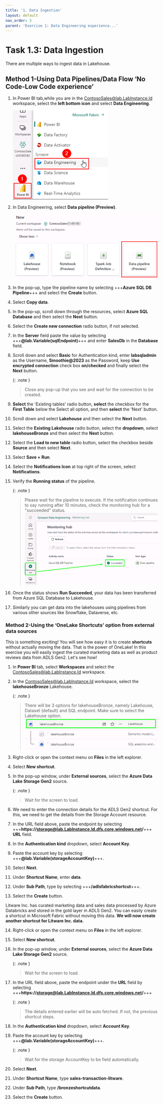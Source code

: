 ```yaml
---
title: '1. Data Ingestion'
layout: default
nav_order: 3
parent: 'Exercise 1: Data Engineering experience...'
---
```


# Task 1.3: Data Ingestion

There are multiple ways to ingest data in Lakehouse. 

## Method 1-Using Data Pipelines/Data Flow ‘No Code-Low Code experience’

1. In Power BI tab,while you are in the ContosoSales@lab.LabInstance.Id workspace, select the **left bottom icon** and select **Data Engineering**.

	![DE.](../media/instructions240153/task-1.3.1.png)


2. In Data Engineering, select **Data pipeline (Preview)**.

	![Pipeline.](../media/instructions240153/task-1.3.2.png)

3. In the pop-up, type the pipeline name by selecting +++**Azure SQL DB Pipeline**+++ and select the **Create** button.

4. Select **Copy data**.

5. In the pop-up, scroll down through the resources, select **Azure SQL Database** and then select the **Next** button.

6. Select the **Create new connection** radio button, if not selected.


7. In the **Server** field paste the value by selecting +++**@lab.Variable(sqlEndpoint)**+++ and enter **SalesDb** in the **Database** field.


8. Scroll down and select **Basic** for Authentication kind, enter **labsqladmin** as the Username, **Smoothie@2023** as the Password, keep **Use encrypted connection** check box **on/checked** and finally select the **Next** button.

	{: .note }
 	> Close any pop-up that you see and wait for the connection to be created.

9. **Select** the 'Existing tables' radio button, **select** the checkbox for the **First Table** below the Select all option, and then **select** the 'Next' button.

10. Scroll down and select **Lakehouse** and then select the **Next** button.

11. Select the **Existing Lakehouse** radio button, select the **dropdown**, select **lakehouseBronze** and then select the **Next** button.

12. Select the **Load to new table** radio button, select the checkbox beside **Source** and then select **Next**.

13. Select **Save + Run**.

14. Select the **Notifications Icon** at top right of the screen, select **Notifications**.

15. Verify the **Running status** of the pipeline.

	{: .note }
 	> Please wait for the pipeline to execute. If the notification continues to say running after 10 minutes, check the monitoring hub for a "succeeded" status.
	> ![0faouzwm.png](../media/instructions249094/0faouzwm.png)

16. Once the status shows **Run Succeeded**, your data has been transferred from Azure SQL Database to Lakehouse.

17. Similarly you can get data into the lakehouses using pipelines from various other sources like Snowflake, Dataverse, etc.


### Method 2-Using the ‘OneLake Shortcuts’ option from external data sources

This is something exciting! You will see how easy it is to create **shortcuts** without actually moving the data. That is the power of OneLake! In this exercise you will easily ingest the curated marketing data as well as product reviews data from ADLS Gen2. Let's see how!

1. In **Power BI** tab, select **Workspaces** and select the ContosoSales@lab.LabInstance.Id workspace.


2. In the ContosoSales@lab.LabInstance.Id workspace, select the **lakehouseBronze** Lakehouse.

	{: .note }
 	> There will be 3 options for lakehouseBronze, namely Lakehouse, Dataset (default) and SQL endpoint. Make sure to select the Lakehouse option.
	> ![ub6haecs.png](../media/instructions249094/ub6haecs.png)


3. Right-click or open the context menu on **Files** in the left explorer.

4. Select **New shortcut**.

5. In the pop-up window, under **External sources**, select the **Azure Data Lake Storage Gen2** source.

	{: .note }
 	> Wait for the screen to load.

6. We need to enter the connection details for the ADLS Gen2 shortcut. For this, we need to get the details from the Storage Account resource.

7. In the URL field above, paste the endpoint by selecting +++**https://storage@lab.LabInstance.Id.dfs.core.windows.net/**+++ **URL** field.

8. In the **Authentication kind** dropdown, select **Account Key**.

9. Paste the account key by selecting +++**@lab.Variable(storageAccountKey)**+++.

10. Select **Next**.

11. Under **Shortcut Name**, enter **data**.

12. Under **Sub Path**, type by selecting +++**/adlsfabricshortcut**+++.

13. Select the **Create** button.


Litware Inc. has curated marketing data and sales data processed by Azure Databricks and stored in the gold layer in ADLS Gen2. You can easily create a shortcut in Microsoft Fabric without moving this data. **We will now create another shortcut for Litware Inc. data.**

14. Right-click or open the context menu on **Files** in the left explorer.

15. Select **New shortcut**.

16. In the pop-up window, under **External sources**, select the **Azure Data Lake Storage Gen2** source.

	{: .note }
 	> Wait for the screen to load.

17. In the URL field above, paste the endpoint under the **URL** field by selecting +++**https://storage@lab.LabInstance.Id.dfs.core.windows.net/**+++

	{: .note }
 	> The details entered earlier will be auto fetched. If not, the previous shortcut steps.

18. In the **Authentication kind** dropdown, select **Account Key**.

19. Paste the account key by selecting +++**@lab.Variable(storageAccountKey)**+++.

	{: .note }
 	> Wait for the storage AccountKey to be field automatically.

20. Select **Next**.

21. Under **Shortcut Name**, type **sales-transaction-litware**.

22. Under **Sub Path**, type **/bronzeshortcutdata**.

23. Select the **Create** button.
